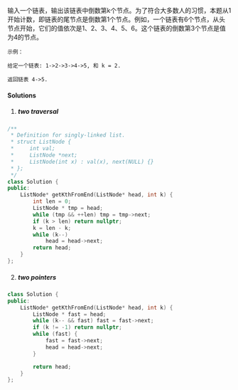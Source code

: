 输入一个链表，输出该链表中倒数第k个节点。为了符合大多数人的习惯，本题从1开始计数，即链表的尾节点是倒数第1个节点。例如，一个链表有6个节点，从头节点开始，它们的值依次是1、2、3、4、5、6。这个链表的倒数第3个节点是值为4的节点。

 

```
示例：

给定一个链表: 1->2->3->4->5, 和 k = 2.

返回链表 4->5.
```


#### Solutions

1. ##### two traversal


```cpp
/**
 * Definition for singly-linked list.
 * struct ListNode {
 *     int val;
 *     ListNode *next;
 *     ListNode(int x) : val(x), next(NULL) {}
 * };
 */
class Solution {
public:
    ListNode* getKthFromEnd(ListNode* head, int k) {
        int len = 0;
        ListNode * tmp = head;
        while (tmp && ++len) tmp = tmp->next;
        if (k > len) return nullptr;
        k = len - k;
        while (k--)
            head = head->next;
        return head;
    }
};
```


2. ##### two pointers

```cpp
class Solution {
public:
    ListNode* getKthFromEnd(ListNode* head, int k) {
        ListNode * fast = head;
        while (k-- && fast) fast = fast->next;
        if (k != -1) return nullptr;
        while (fast) {
            fast = fast->next;
            head = head->next;
        }

        return head;
    }
};
```